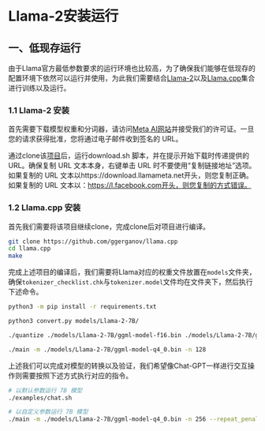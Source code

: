 # Llama-2安装运行

## 一、低现存运行

由于Llama官方最低参数要求的运行环境也比较高，为了确保我们能够在低现存的配置环境下依然可以运行并使用，为此我们需要结合[Llama-2](https://github.com/facebookresearch/llama)以及[Llama.cpp](https://github.com/ggerganov/llama.cpp)集合进行训练以及运行。

### 1.1 Llama-2 安装  

首先需要下载模型权重和分词器，请访问[Meta AI网站](https://ai.meta.com/resources/models-and-libraries/llama-downloads/)并接受我们的许可证。一旦您的请求获得批准，您将通过电子邮件收到签名的 URL。

通过clone该[项目](https://github.com/facebookresearch/llama)后，运行 ​​download.sh 脚本，并在提示开始下载时传递提供的 URL。确保复制 URL 文本本身，右键单击 URL 时不要使用“复制链接地址”选项。如果复制的 URL 文本以https://download.llamameta.net开头，则您复制正确。如果复制的 URL 文本以：https://l.facebook.com开头，则您复制的方式错误。

### 1.2 Llama.cpp 安装

首先我们需要将该项目继续clone，完成clone后对项目进行编译。

```bash
git clone https://github.com/ggerganov/llama.cpp
cd llama.cpp
make
```

完成上述项目的编译后，我们需要将Llama对应的权重文件放置在`models`文件夹，确保`tokenizer_checklist.chk`与`tokenizer.model`文件均在文件夹下，然后执行下述命令。

```bash
python3 -m pip install -r requirements.txt

python3 convert.py models/Llama-2-7B/

./quantize ./models/Llama-2-7B/ggml-model-f16.bin ./models/Llama-2-7B/ggml-model-q4_0.bin q4_0

./main -m ./models/Llama-2-7B/ggml-model-q4_0.bin -n 128
```

上述我们可以完成对模型的转换以及验证，我们希望像Chat-GPT一样进行交互操作则需要按照下述方式执行对应的指令。

```bash
# 以默认参数运行 7B 模型
./examples/chat.sh

# 以自定义参数运行 7B 模型
./main -m ./models/Llama-2-7B/ggml-model-q4_0.bin -n 256 --repeat_penalty 1.0 --color -i -r "User:" -f prompts/chat-with-bob.txt
```